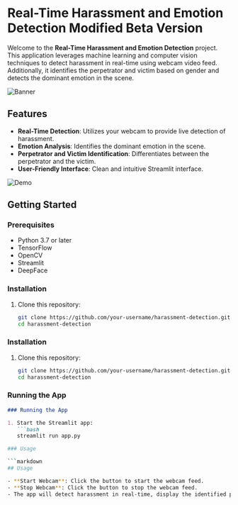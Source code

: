 # Real-Time Harassment and Emotion Detection Modified Beta Version

Welcome to the **Real-Time Harassment and Emotion Detection** project. This application leverages machine learning and computer vision techniques to detect harassment in real-time using webcam video feed. Additionally, it identifies the perpetrator and victim based on gender and detects the dominant emotion in the scene.

![Banner]([https://pub.mdpi-res.com/agriengineering/agriengineering-04-00056/article_deploy/html/images/agriengineering-04-00056-g002.png?1667281558]) <!-- Placeholder for banner image -->

## Features

- **Real-Time Detection**: Utilizes your webcam to provide live detection of harassment.
- **Emotion Analysis**: Identifies the dominant emotion in the scene.
- **Perpetrator and Victim Identification**: Differentiates between the perpetrator and the victim.
- **User-Friendly Interface**: Clean and intuitive Streamlit interface.

![Demo]([https://www.google.com/url?sa=i&url=https%3A%2F%2Fwww.quora.com%2FWhat-is-the-VGG-19-neural-network&psig=AOvVaw0e0KXhWSHraD6BWRs7sdOb&ust=1717405669418000&source=images&cd=vfe&opi=89978449&ved=0CBIQjRxqFwoTCKjWq7fwvYYDFQAAAAAdAAAAABAE]) <!-- Placeholder for demo image -->

## Getting Started

### Prerequisites

- Python 3.7 or later
- TensorFlow
- OpenCV
- Streamlit
- DeepFace

### Installation

1. Clone this repository:
   ```bash
   git clone https://github.com/your-username/harassment-detection.git
   cd harassment-detection
### Installation

1. Clone this repository:
   ```bash
   git clone https://github.com/your-username/harassment-detection.git
   cd harassment-detection

### Running the App

```markdown
### Running the App

1. Start the Streamlit app:
   ```bash
   streamlit run app.py

### Usage

```markdown
## Usage

- **Start Webcam**: Click the button to start the webcam feed.
- **Stop Webcam**: Click the button to stop the webcam feed.
- The app will detect harassment in real-time, display the identified perpetrator and victim, and show the dominant emotion.
